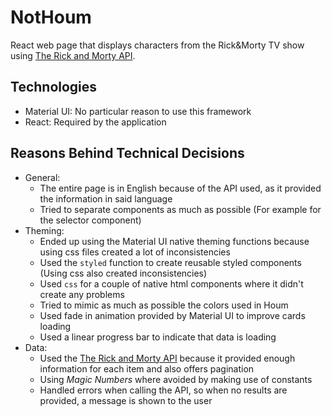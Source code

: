 # NotHoum
React web page that displays characters from the Rick&Morty TV show using [The Rick and Morty API](https://rickandmortyapi.com/).

## Technologies
- Material UI: No particular reason to use this framework
- React: Required by the application

## Reasons Behind Technical Decisions
- General:
    - The entire page is in English because of the API used, as it provided the information in said language
    - Tried to separate components as much as possible (For example for the selector component)
- Theming: 
    - Ended up using the Material UI native theming functions because using css files created a lot of inconsistencies
    - Used the `styled` function to create reusable styled components (Using css also created inconsistencies)
    - Used `css` for a couple of native html components where it didn't create any problems
    - Tried to mimic as much as possible the colors used in Houm
    - Used fade in animation provided by Material UI to improve cards loading
    - Used a linear progress bar to indicate that data is loading
- Data:
    - Used the [The Rick and Morty API](https://rickandmortyapi.com/) because it provided enough information for each item and also offers pagination
    - Using *Magic Numbers* where avoided by making use of constants
    - Handled errors when calling the API, so when no results are provided, a message is shown to the user
